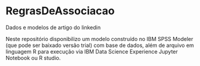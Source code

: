 # RegrasDeAssociacao
Dados e modelos de artigo do linkedin

Neste repositório disponibilizo um modelo construído no IBM SPSS Modeler (que pode ser baixado versão trial) com base de dados, além de arquivo em linguagem R para execução via IBM Data Science Experience Jupyter Notebook ou R studio. 

